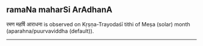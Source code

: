 ## ramaNa maharSi ArAdhanA
रमण महर्षि आराधना is observed on Kṛṣṇa-Trayodaśī tithi of Meṣa (solar) month (aparahna/puurvaviddha (default)).



---
